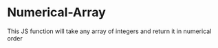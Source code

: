 # Numerical-Array
 This JS function will take any array of integers and return it in numerical order
